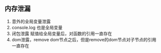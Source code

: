 ## 内存泄漏
1. 意外的全局变量泄露    
2. console.log  也是全局变量
3. 闭包泄露  赋值给全局变量后，对函数的引用一直存在
4. dom泄露，remove dom节点之后，但是remove的dom节点对子节点的引用一直存在
